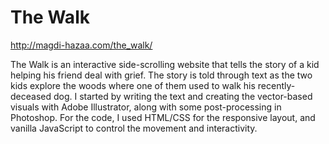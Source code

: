 # The Walk
http://magdi-hazaa.com/the_walk/

The Walk is an interactive side-scrolling website that tells the story of a kid helping his friend deal with grief. The story is told through text as the two kids explore the woods where one of them used to walk his recently-deceased dog. I started by writing the text and creating the vector-based visuals with Adobe Illustrator, along with some post-processing in Photoshop. For the code, I used HTML/CSS for the responsive layout, and vanilla JavaScript to control the movement and interactivity.
